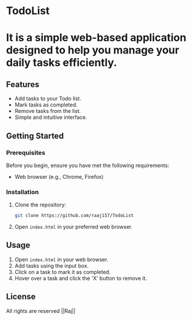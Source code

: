 # TodoList

# It is a simple web-based application designed to help you manage your daily tasks efficiently.

## Features

- Add tasks to your Todo list.
- Mark tasks as completed.
- Remove tasks from the list.
- Simple and intuitive interface.

## Getting Started

### Prerequisites

Before you begin, ensure you have met the following requirements:

- Web browser (e.g., Chrome, Firefox)

### Installation

1. Clone the repository:

    ```bash
    git clone https://github.com/raaj157/TodoList
    ```

2. Open `index.html` in your preferred web browser.

## Usage

1. Open `index.html` in your web browser.
2. Add tasks using the input box.
3. Click on a task to mark it as completed.
4. Hover over a task and click the 'X' button to remove it.

## License
All rights are reserved ||Raj||
